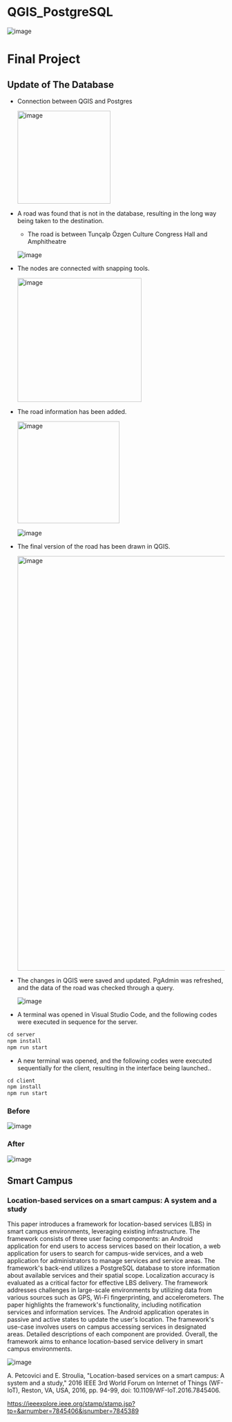 # QGIS_PostgreSQL
![image](https://user-images.githubusercontent.com/119863892/235365495-7e5728f1-b9af-4681-8f23-17e2863e7615.png)


# Final Project 
## Update of The Database

- Connection between QGIS and Postgres

  <img width="215" alt="image" src="https://github.com/GMT-352/final-project-individual-sudeyaprak/assets/119863892/f0ca8f13-0c6b-48cd-99c2-5ec0cd2a6ae9">
 
- A road was found that is not in the database, resulting in the long way being taken to the destination.
  - The road is between Tunçalp Özgen Culture Congress Hall and Amphitheatre 

  ![image](https://github.com/GMT-352/final-project-individual-sudeyaprak/assets/119863892/30cdce12-d6d1-49f1-a208-7c20495606b7)
  
- The nodes are connected with snapping tools.
 
  <img width="287" alt="image" src="https://github.com/GMT-352/final-project-individual-sudeyaprak/assets/119863892/d0f10169-c98c-4327-88ba-acbefd8f144b">

- The road information has been added.

  <img width="236" alt="image" src="https://github.com/GMT-352/final-project-individual-sudeyaprak/assets/119863892/96e2fdd8-07a0-4afa-a656-78a3149e5dce">
  
  ![image](https://github.com/GMT-352/final-project-individual-sudeyaprak/assets/119863892/6e36150e-6495-4810-8b9d-6f2d1e6aba36)

- The final version of the road has been drawn in QGIS.

  <img width="960" alt="image" src="https://github.com/GMT-352/final-project-individual-sudeyaprak/assets/119863892/b77eac26-2f22-4dbd-8ce9-02611b7c18e9">

- The changes in QGIS were saved and updated. PgAdmin was refreshed, and the data of the road was checked through a query.

  ![image](https://github.com/GMT-352/final-project-individual-sudeyaprak/assets/119863892/419d4bdb-5dab-4c59-b85a-cf44edea3989)

- A terminal was opened in Visual Studio Code, and the following codes were executed in sequence for the server.

```javascript
cd server
npm install
npm run start
```
- A new terminal was opened, and the following codes were executed sequentially for the client, resulting in the interface being launched..

```javascript
cd client
npm install
npm run start
```
### Before
![image](https://github.com/GMT-352/final-project-individual-sudeyaprak/assets/119863892/222aaf10-d33a-49b2-8237-f44554984817)

### After
![image](https://github.com/GMT-352/final-project-individual-sudeyaprak/assets/119863892/743e0a7e-bc9a-481a-b4ed-b515a9318c74)


## Smart Campus

### Location-based services on a smart campus: A system and a study 

This paper introduces a framework for location-based services (LBS) in smart campus environments, leveraging existing infrastructure. The framework consists of three user facing components: an Android application for end users to access services based on their location, a web application for users to search for campus-wide services, and a web application for administrators to manage services and service areas. The framework's back-end utilizes a PostgreSQL database to store information about available services and their spatial scope. Localization accuracy is evaluated as a critical factor for effective LBS delivery. The framework addresses challenges in large-scale environments by utilizing data from various sources such as GPS, Wi-Fi fingerprinting, and accelerometers. The paper highlights the framework's functionality, including notification services and information services. The Android application operates in passive and active states to update the user's location. The framework's use-case involves users on campus accessing services in designated areas. Detailed descriptions of each component are provided. Overall, the framework aims to enhance location-based service delivery in smart campus environments.

![image](https://github.com/GMT-352/final-project-individual-sudeyaprak/assets/119863892/59e050e4-e00f-41e2-8c02-9cefb94281f3)

A. Petcovici and E. Stroulia, "Location-based services on a smart campus: A system and a study," 2016 IEEE 3rd World Forum on Internet of Things (WF-IoT), Reston, VA, USA, 2016, pp. 94-99, doi: 10.1109/WF-IoT.2016.7845406.

https://ieeexplore.ieee.org/stamp/stamp.jsp?tp=&arnumber=7845406&isnumber=7845389
